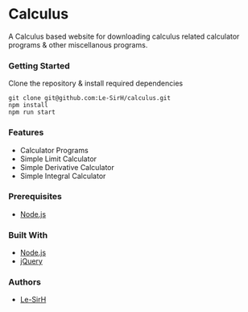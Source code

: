 # Calculus
A Calculus based website for downloading calculus related calculator programs & other miscellanous programs.

### Getting Started

Clone the repository & install required dependencies
```
git clone git@github.com:Le-SirH/calculus.git
npm install
npm run start
```

### Features

* Calculator Programs
* Simple Limit Calculator
* Simple Derivative Calculator
* Simple Integral Calculator

### Prerequisites

* [Node.js](https://nodejs.org/en/)

### Built With

* [Node.js](https://nodejs.org/en/)
* [jQuery](https://jquery.com/)

### Authors

* [Le-SirH](https://github.com/Le-SirH)

